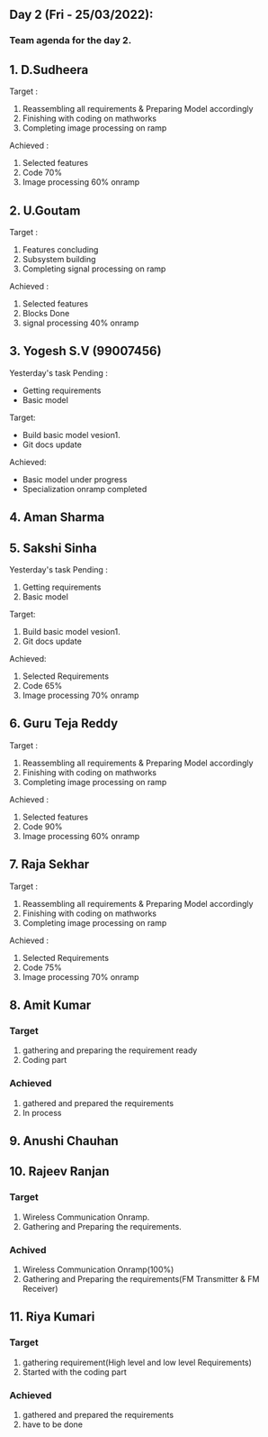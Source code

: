 ## Day 2 (Fri - 25/03/2022):
### Team agenda for the day 2.

## 1. D.Sudheera
Target : 
1. Reassembling all requirements & Preparing Model accordingly
2. Finishing with coding on mathworks
3. Completing image processing on ramp 

Achieved :
1. Selected features
2. Code 70%
3. Image processing 60% onramp


## 2. U.Goutam
Target : 
1. Features concluding
2. Subsystem building
3. Completing signal processing on ramp 

Achieved :
1. Selected features
2. Blocks Done
3. signal processing 40% onramp

## 3. Yogesh S.V (99007456)
Yesterday's task Pending :
* Getting requirements
* Basic model

Target: 
* Build basic model vesion1.
* Git docs update

Achieved: 
* Basic model under progress
* Specialization onramp completed

## 4. Aman Sharma

## 5. Sakshi Sinha 
Yesterday's task Pending :
1. Getting requirements
2. Basic model

Target: 
1. Build basic model vesion1.
2. Git docs update

Achieved: 
1. Selected Requirements
2. Code 65%
3. Image processing 70% onramp


## 6. Guru Teja Reddy
Target : 
1. Reassembling all requirements & Preparing Model accordingly
2. Finishing with coding on mathworks
3. Completing image processing on ramp 

Achieved :
1. Selected features
2. Code 90%
3. Image processing 60% onramp

## 7. Raja Sekhar 
Target : 
1. Reassembling all requirements & Preparing Model accordingly
2. Finishing with coding on mathworks
3. Completing image processing on ramp

Achieved :
1. Selected Requirements
2. Code 75%
3.  Image processing 70% onramp

## 8. Amit Kumar
### Target
1. gathering and preparing the requirement ready
2. Coding part

### Achieved
1. gathered and prepared the requirements
2.  In process

## 9. Anushi Chauhan 

## 10. Rajeev Ranjan
### Target
1. Wireless Communication Onramp.
2. Gathering and Preparing the requirements.
### Achived
1. Wireless Communication Onramp(100%)
2. Gathering and Preparing the requirements(FM Transmitter & FM Receiver)

## 11. Riya Kumari
### Target
1. gathering requirement(High level and low level Requirements)
2. Started with the coding part
### Achieved
1. gathered and prepared the requirements
2. have to be done
